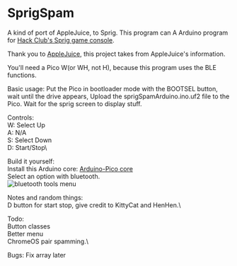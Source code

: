 # SprigSpam
A kind of port of AppleJuice, to Sprig.
This program can 
A Arduino program for [Hack Club's Sprig game console](https://github.com/hackclub/sprig).

Thank you to [AppleJuice](https://github.com/ECTO-1A/AppleJuice), this project takes from AppleJuice's information.

You'll need a Pico W(or WH, not H), because this program uses the BLE functions.

Basic usage:
Put the Pico in bootloader mode with the BOOTSEL button, wait until the drive appears,
Upload the sprigSpamArduino.ino.uf2 file to the Pico.
Wait for the sprig screen to display stuff.

Controls:\
W: Select Up\
A: N/A\
S: Select Down\
D: Start/Stop\


Build it yourself:\
Install this Arduino core: [Arduino-Pico core](https://arduino-pico.readthedocs.io/en/latest/install.html#installing-via-arduino-boards-manager)\
Select an option with bluetooth.\
![bluetooth tools menu](assets/Screenshot%202024-08-20%20at%202.28.22 PM.png "Title")

Notes and random things:\
D button for start stop, give credit to KittyCat and HenHen.\

Todo:\
Button classes\
Better menu\
ChromeOS pair spamming.\

Bugs:
Fix array later
